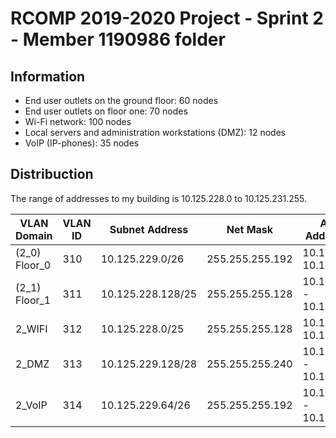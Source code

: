 RCOMP 2019-2020 Project - Sprint 2 - Member 1190986 folder
===========================================

## Information
- End user outlets on the ground floor: 60 nodes
- End user outlets on floor one: 70 nodes
- Wi-Fi network: 100 nodes
- Local servers and administration workstations (DMZ): 12 nodes
- VoIP (IP-phones): 35 nodes

## Distribuction

The range of addresses to my building is 10.125.228.0 to 10.125.231.255.

| VLAN Domain  | VLAN ID | Subnet Address  | Net Mask  | Available Address Range  |  Broadcast Address | Available Hosts |
|---|---|---|---|---|---|---|
|  (2_0) Floor_0 |  310 | 10.125.229.0/26  | 255.255.255.192 | 10.125.229.1 - 10.125.229.62  |  10.125.229.63 | 62 |
|  (2_1) Floor_1 | 311 | 10.125.228.128/25  | 255.255.255.128  | 10.125.228.129 - 10.125.228.254 | 10.125.228.255  | 126 |
|  2_WIFI |  312 | 10.125.228.0/25  | 255.255.255.128 | 10.125.228.1 - 10.125.228.126  | 10.125.228.127 | 126 |
|  2_DMZ | 313  | 10.125.229.128/28   | 255.255.255.240  | 10.125.229.129 - 10.125.229.142  | 10.125.229.143  | 14 |
|  2_VoIP |  314 | 10.125.229.64/26  | 255.255.255.192  | 10.125.229.65 - 10.125.229.126  | 10.125.229.127 | 62 |
